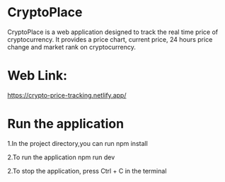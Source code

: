 # CryptoPlace
CryptoPlace is a web application designed to track the real time price of cryptocurrency. It provides a price chart, current price, 24 hours price change and market rank on cryptocurrency.
# Web Link: 
https://crypto-price-tracking.netlify.app/
# Run the application
1.In the project directory,you can run
npm install

2.To run the application
npm run dev

2.To stop the application, press Ctrl + C in the terminal

